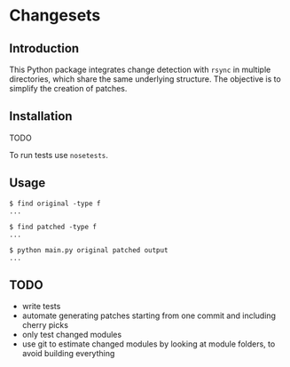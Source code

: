 # Changesets

## Introduction

This Python package integrates change detection with `rsync` in multiple directories,
which share the same underlying structure. The objective is to simplify the creation of patches.

## Installation

TODO

To run tests use `nosetests`.

## Usage

```
$ find original -type f
...

$ find patched -type f
...

$ python main.py original patched output
...
```

## TODO

- write tests
- automate generating patches starting from one commit and including cherry picks
- only test changed modules
- use git to estimate changed modules by looking at module folders, to avoid building everything
